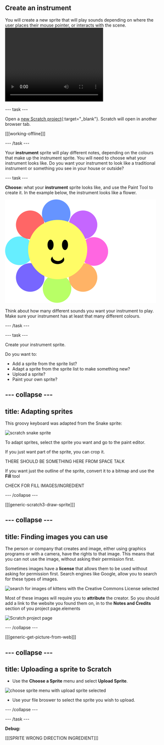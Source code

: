 ## Create an instrument

<div style="display: flex; flex-wrap: wrap">
<div style="flex-basis: 200px; flex-grow: 1; margin-right: 15px;">
You will create a new sprite that will play sounds depending on where the user places their mouse pointer, or interacts with the scene.
</div>
<div>
 <video width="320" height="240" controls>
  <source src="step-2-demo.mp4" type="video/mp4">
  Your browser does not support mp4 video.
</video> 
</div>
</div>

--- task ---

Open a [new Scratch project](http://rpf.io/scratch-new){:target="_blank"}. Scratch will open in another browser tab.

[[[working-offline]]]

--- /task ---

Your **instrument** sprite will play different notes, depending on the colours that make up the instrument sprite. You will need to choose what your instrument looks like. Do you want your instrument to look like a traditional instrument or something you see in your house or outside?

--- task ---

**Choose:** what your **instrument** sprite looks like, and use the Paint Tool to create it. In the example below, the instrument looks like a flower. 

![a sprite shaped like a flower with petals of different colours](images/flower.svg)

Think about how many different sounds you want your instrument to play. Make sure your instrument has at least that many different colours.

--- /task ---

--- task ---

Create your instrument sprite.

Do you want to:
- Add a sprite from the sprite list?
- Adapt a sprite from the sprite list to make something new?
- Upload a sprite?
- Paint your own sprite?

--- collapse ---
---
title: Adapting sprites
---

This groovy keyboard was adapted from the Snake sprite:

![scratch snake sprite](images/snake-sprite.png)

To adapt sprites, select the sprite you want and go to the paint editor.

If you just want part of the sprite, you can crop it.

THERE SHOULD BE SOMETHING HERE FROM SPACE TALK

If you want just the outline of the sprite, convert it to a bitmap and use the **Fill** tool

CHECK FOR FILL IMAGES/INGREDIENT

--- /collapse ---

[[[generic-scratch3-draw-sprite]]]

--- collapse ---
---
title: Finding images you can use
---

The person or company that creates and image, either using graphics programs or with a camera, have the rights to that image. This means that you can not use the image, without asking their permission first.

Sometimes images have a **license** that allows them to be used without asking for permission first. Search engines like Google, allow you to search for these types of images.

![search for images of kittens with the Creative Commons License selected](images/google-search.png)

Most of these images will require you to **attribute** the creator. So you should add a link to the website you found them on, in to the **Notes and Credits** section of you project page.elements

![Scratch project page](project-page.png)

--- /collapse ---

[[[generic-get-picture-from-web]]]


--- collapse ---
---
title: Uploading a sprite to Scratch
---

- Use the **Choose a Sprite** menu and select **Upload Sprite**.

![choose sprite menu with upload sprite selected](images/upload-sprite.png)

- Use your file broswer to select the sprite you wish to upload.

--- /collapse ---

--- /task ---

**Debug:** 

[[[SPRITE WRONG DIRECTION INGREDIENT]]]
